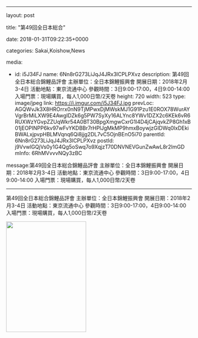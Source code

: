 
--- 

layout: post 

title: "第49回全日本総合" 

date: 2018-01-31T09:22:35+0000 

categories: Sakai,Koishow,News 

media:
  - id: i5J34FJ
    name: 6Nn8rG273LiJqJ4JRx3lCPLPXvz
    description: 第49回全日本総合錦鯉品評會
主辦單位：全日本錦鯉振興會
開展日期：2018年2月3-4日
活動地點：東京流通中心
參觀時間：3日9:00-17:00，4日9:00-14:00
入場門票：現場購買，每人1,000日幣/2天卷
    height: 720
    width: 523
    type: image/jpeg
    link: https://i.imgur.com/i5J34FJ.jpg
    prevLoc: AGQWvJk3X8HROrrx0nN9TjMPwxDjMWskMJ1G91Pzu1E0ROX78WurAYVgrBrMiLXW9E4AwgIDZk6g5PW7SyXy16ALYnc8YWv1DZX2c6KEk6vR6RUXWzYGvpZZUqWkr54A0BT30BpgXmgwCxrG1l4D4jCAjqvkZP8Gh1xB01jEOPINPP6kv97wFvYKDBBr7rHPlJgMkMP9hmxBoywjzGIDWq0lxDEkiBWALxjpvpHBLMVqnq6Qi8jjg2DL7vC5OjnBEnO5i70
    parentId: 6Nn8rG273LiJqJ4JRx3lCPLPXvz
    postId: j9VvwlGQjVs0y1G4Qg5oSwq7o9XqjzT70DNVNEVGunZwAwL8r2ImGD
    mInfo: 6RhMVvvvNQy3zBC

message:第49回全日本総合錦鯉品評會
主辦單位：全日本錦鯉振興會
開展日期：2018年2月3-4日
活動地點：東京流通中心
參觀時間：3日9:00-17:00，4日9:00-14:00
入場門票：現場購買，每人1,000日幣/2天卷


--- 


第49回全日本総合錦鯉品評會
主辦單位：全日本錦鯉振興會
開展日期：2018年2月3-4日
活動地點：東京流通中心
參觀時間：3日9:00-17:00，4日9:00-14:00
入場門票：現場購買，每人1,000日幣/2天卷


<a href="https://i.imgur.com/i5J34FJ.jpg"><img src="https://i.imgur.com/i5J34FJ.jpg" height=300 width=217 /></a> 
 

